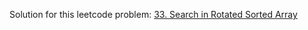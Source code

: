 Solution for this leetcode problem: [33. Search in Rotated Sorted Array](https://leetcode.com/problems/search-in-rotated-sorted-array)
